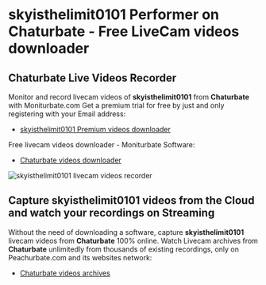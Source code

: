 # skyisthelimit0101 Performer on Chaturbate - Free LiveCam videos downloader

## Chaturbate Live Videos Recorder

Monitor and record livecam videos of **skyisthelimit0101** from **Chaturbate** with Moniturbate.com
Get a premium trial for free by just and only registering with your Email address:
* [skyisthelimit0101 Premium videos downloader](https://moniturbate.com/request-demo-licence-key.html)

Free livecam videos downloader - Moniturbate Software:
* [Chaturbate videos downloader](https://moniturbate.com/moniturbate-download-software.html)

![skyisthelimit0101 livecam videos recorder](https://peachurnet.com/templates/moniturbate-software.png)


## Capture skyisthelimit0101 videos from the Cloud and watch your recordings on Streaming

Without the need of downloading a software, capture **skyisthelimit0101** livecam videos from **Chaturbate** 100% online.
Watch Livecam archives from **Chaturbate** unlimitedly from thousands of existing recordings, only on Peachurbate.com and its websites network:
* [Chaturbate videos archives](https://peachurnet.com/)